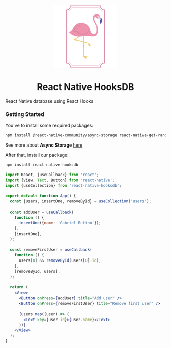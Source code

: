 <p align="center">
  <img width="200px" src="./docs/logo.png">
  <h1 align="center">React Native HooksDB</h1>
</p>

React Native database using React Hooks

### Getting Started

You've to install some required packages:

```bash
npm install @react-native-community/async-storage react-native-get-random-values
```

See more about **Async Storage** [here](https://github.com/react-native-community/async-storage)

After that, install our package:

```bash
npm install react-native-hooksdb
```

```jsx
import React, {useCallback} from 'react';
import {View, Text, Button} from 'react-native';
import {useCollection} from 'react-native-hooksdb';

export default function App() {
  const {users, insertOne, removeById} = useCollection('users');

  const addUser = useCallback(
    function () {
      insertOne({name: 'Gabriel Rufino'});
    },
    [insertOne],
  );

  const removeFirstUser = useCallback(
    function () {
      users[0] && removeById(users[0].id);
    },
    [removeById, users],
  );

  return (
    <View>
      <Button onPress={addUser} title="Add user" />
      <Button onPress={removeFirstUser} title="Remove first user" />

      {users.map((user) => (
        <Text key={user.id}>{user.name}</Text>
      ))}
    </View>
  );
}
```
